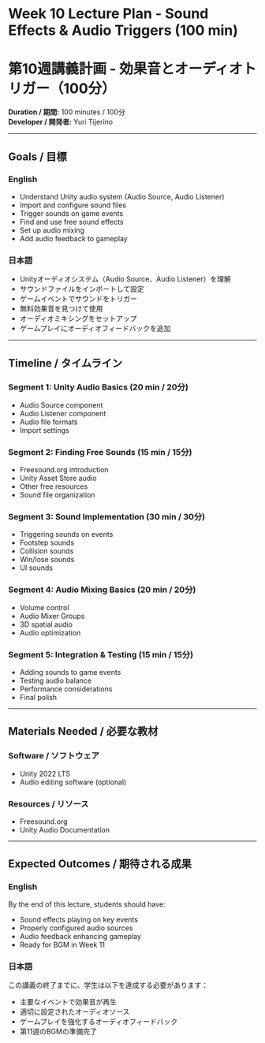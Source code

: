# Week 10 Lecture Plan - Sound Effects & Audio Triggers (100 min)
# 第10週講義計画 - 効果音とオーディオトリガー（100分）

**Duration / 期間:** 100 minutes / 100分  
**Developer / 開発者:** Yuri Tijerino

---

## Goals / 目標

### English
- Understand Unity audio system (Audio Source, Audio Listener)
- Import and configure sound files
- Trigger sounds on game events
- Find and use free sound effects
- Set up audio mixing
- Add audio feedback to gameplay

### 日本語
- Unityオーディオシステム（Audio Source、Audio Listener）を理解
- サウンドファイルをインポートして設定
- ゲームイベントでサウンドをトリガー
- 無料効果音を見つけて使用
- オーディオミキシングをセットアップ
- ゲームプレイにオーディオフィードバックを追加

---

## Timeline / タイムライン

### Segment 1: Unity Audio Basics (20 min / 20分)
- Audio Source component
- Audio Listener component
- Audio file formats
- Import settings

### Segment 2: Finding Free Sounds (15 min / 15分)
- Freesound.org introduction
- Unity Asset Store audio
- Other free resources
- Sound file organization

### Segment 3: Sound Implementation (30 min / 30分)
- Triggering sounds on events
- Footstep sounds
- Collision sounds
- Win/lose sounds
- UI sounds

### Segment 4: Audio Mixing Basics (20 min / 20分)
- Volume control
- Audio Mixer Groups
- 3D spatial audio
- Audio optimization

### Segment 5: Integration & Testing (15 min / 15分)
- Adding sounds to game events
- Testing audio balance
- Performance considerations
- Final polish

---

## Materials Needed / 必要な教材

### Software / ソフトウェア
- Unity 2022 LTS
- Audio editing software (optional)

### Resources / リソース
- Freesound.org
- Unity Audio Documentation

---

## Expected Outcomes / 期待される成果

### English
By the end of this lecture, students should have:
- Sound effects playing on key events
- Properly configured audio sources
- Audio feedback enhancing gameplay
- Ready for BGM in Week 11

### 日本語
この講義の終了までに、学生は以下を達成する必要があります：
- 主要なイベントで効果音が再生
- 適切に設定されたオーディオソース
- ゲームプレイを強化するオーディオフィードバック
- 第11週のBGMの準備完了

